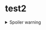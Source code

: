 # test2
<details>
  <summary>Spoiler warning</summary>
![](https://i.imgur.com/1HEyQGq.jpg)
</details>
